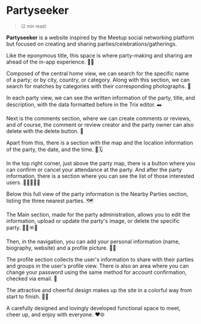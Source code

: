 # Partyseeker
> <sup> (2 min read) </sup>

**Partyseeker** is a website inspired by the Meetup social networking platform but focused on creating and sharing parties/celebrations/gatherings.

Like the eponymous title, this space is where party-making and sharing are ahead of the in-app experience. 🥳🎈

Composed of the central home view, we can search for the specific name of a party; or by city, country, or category.
Along with this section, we can search for matches by categories with their corresponding photographs. 📱

In each party view, we can see the written information of the party, title, and description, with the data formatted before in the Trix editor. ✒️

Next is the comments section, where we can create comments or reviews, and of course, the comment or review creator and the party owner can also delete with the delete button. 💬

Apart from this, there is a section with the map and the location information of the party, the date, and the time. 📍🗓️

In the top right corner, just above the party map, there is a button where you can confirm or cancel your attendance at the party.
And after the party information, there is a section where you can see the list of those interested users. 🙋🙋‍♀️🙋‍♂️

Below this full view of the party information is the Nearby Parties section, listing the three nearest parties. 🗺️

The Main section, made for the party administration, allows you to edit the information, upload or update the party's image, or delete the specific party. 🥂🎁🪅✨

Then, in the navigation, you can add your personal information (name, biography, website) and a profile picture. 🧑‍🚀

The profile section collects the user's information to share with their parties and groups in the user's profile view.
There is also an area where you can change your password using the same method for account confirmation, checked via email. 📧

The attractive and cheerful design makes up the site in a colorful way from start to finish. 🐲🌈

A carefully designed and lovingly developed functional space to meet, cheer up, and enjoy with everyone. ❤️🌐
